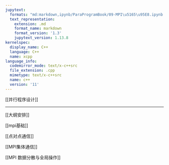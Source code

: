 ```yaml
---
jupytext:
  formats: "md:markdown,ipynb/ParaProgramBook/09-MPI\u5165\u95E8.ipynb:notebook"
  text_representation:
    extension: .md
    format_name: markdown
    format_version: '1.3'
    jupytext_version: 1.13.8
kernelspec:
  display_name: C++
  language: C++
  name: xcpp
language_info:
  codemirror_mode: text/x-c++src
  file_extension: .cpp
  mimetype: text/x-c++src
  name: c++
  version: '11'
---
```


[[并行程序设计]]

---

[[大纲安排]]

[[mpi基础]]

[[点对点通信]]

[[MPI集体通信]]

[[MPI 数据分散与全局操作]]
